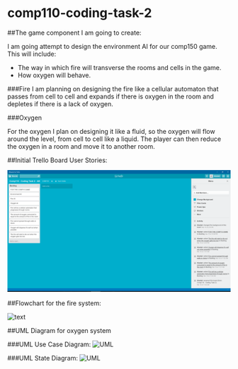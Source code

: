 # comp110-coding-task-2

##The game component I am going to create:

I am going attempt to design the environment AI for our comp150 game.
This will include:

+ The way in which fire will transverse the rooms and cells in the game. 
+ How oxygen will behave.

###Fire
I am planning on designing the fire like a cellular automaton that passes from cell to cell and expands if there is oxygen in the room and depletes if there is a lack of oxygen. 

###Oxygen

For the oxygen I plan on designing it like a fluid, so the oxygen will flow around the level, from cell to cell like a liquid. The player can then reduce the oxygen in a room and move it to another room.

##Initial Trello Board User Stories:

![text](https://raw.githubusercontent.com/Alli1223/comp110-coding-task-2/master/Trello%20Board/Screenshot%202016-03-22%2015.54.05.png "First trello board")

##Flowchart for the fire system:

![text](https://raw.githubusercontent.com/Alli1223/Worksheet-6/master/Flowchart/Fire_Flowchart.png "Flowchart")

##UML Diagram for oxygen system

###UML Use Case Diagram:
![UML](https://raw.githubusercontent.com/Alli1223/Worksheet-6/master/UML%20diagrams/Use_Case%20Diagram.png "UML Use Case")

###UML State Diagram:
![UML](https://raw.githubusercontent.com/Alli1223/Worksheet-6/master/UML%20diagrams/Simple%20State%20Diagram.png "State Diagram")
